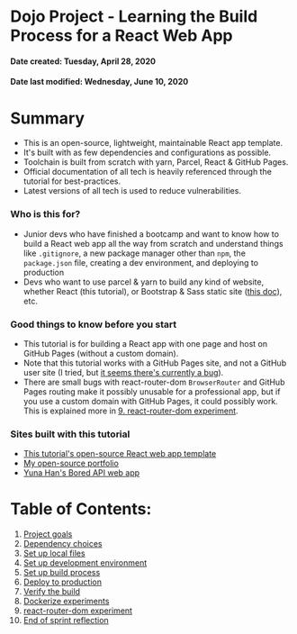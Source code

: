 # Dojo Project - Learning the Build Process for a React Web App
#### Date created: Tuesday, April 28, 2020
#### Date last modified: Wednesday, June 10, 2020

# Summary

 - This is an open-source, lightweight, maintainable React app template.
 - It's built with as few dependencies and configurations as possible.
 - Toolchain is built from scratch with yarn, Parcel, React & GitHub Pages.
 - Official documentation of all tech is heavily referenced through the tutorial for best-practices.
 - Latest versions of all tech is used to reduce vulnerabilities.

### Who is this for?
 - Junior devs who have finished a bootcamp and want to know how to build a React web app all the way from scratch and understand things like `.gitignore`, a new package manager other than `npm`, the `package.json` file, creating a dev environment, and deploying to production 
 - Devs who want to use parcel & yarn to build any kind of website, whether React (this tutorial), or Bootstrap & Sass static site ([this doc](https://github.com/hashbangash/dev/blob/master/v4_build.md)), etc.  

### Good things to know before you start
 - This tutorial is for building a React app with one page and host on GitHub Pages (without a custom domain). 
 - Note that this tutorial works with a GitHub Pages site, and not a GitHub user site (I tried, but [it seems there's currently a bug](https://git.generalassemb.ly/ga-wdi-boston/portfolio-template/issues/57#issuecomment-216089)). 
 - There are small bugs with react-router-dom `BrowserRouter` and GitHub Pages routing make it possibly unusable for a professional app, but if you use a custom domain with GitHub Pages, it could possibly work. This is explained more in [9. react-router-dom experiment](./wiki/router.md).
 
 ### Sites built with this tutorial
  - [This tutorial's open-source React web app template](https://hashbangash.github.io/dojo/)
  - [My open-source portfolio](https://hashbangash.github.io/dev/)
  - [Yuna Han's Bored API web app](https://yunahan53.github.io/bored-api-app/)

# Table of Contents:

1. [Project goals](./wiki/goals.md)
2. [Dependency choices](./wiki/dependencies.md)
3. [Set up local files](./wiki/local.md)
4. [Set up development environment](./wiki/dev.md)
5. [Set up build process](./wiki/build_process.md)
6. [Deploy to production](./wiki/deploy.md)
7. [Verify the build](./wiki/verify.md)
8. [Dockerize experiments](./wiki/docker.md)
9. [react-router-dom experiment](./wiki/router.md)
10. [End of sprint reflection](./wiki/reflect.md)